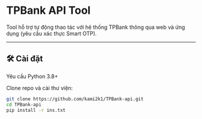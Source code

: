 # TPBank API Tool

Tool hỗ trợ tự động thao tác với hệ thống TPBank thông qua web và ứng dụng (yêu cầu xác thực Smart OTP).

---

## 🛠 Cài đặt

Yêu cầu Python 3.8+

Clone repo và cài thư viện:

```bash
git clone https://github.com/kami2k1/TPBank-api.git
cd TPBank-api
pip install -r ins.txt

